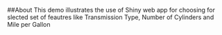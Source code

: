 ##About
This demo illustrates the use of Shiny web app for choosing for slected set of feautres like Transmission Type, Number of Cylinders and Mile per Gallon